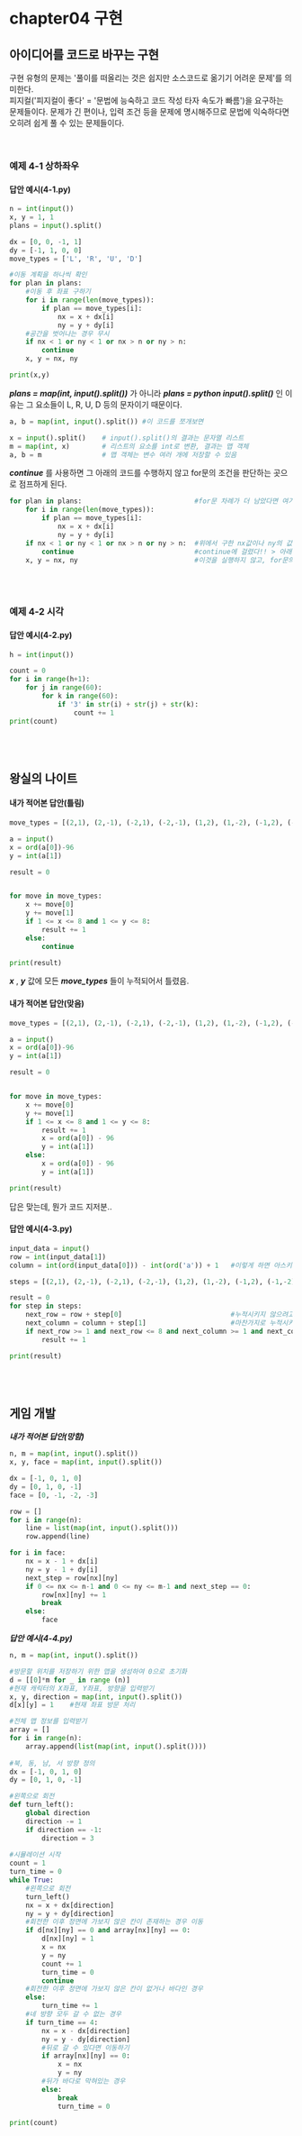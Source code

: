 # chapter04 구현   
## 아이디어를 코드로 바꾸는 구현
구현 유형의 문제는 '풀이를 떠올리는 것은 쉽지만 소스코드로 옮기기 어려운 문제'를 의미한다.  
피지컬('피지컬이 좋다' = '문법에 능숙하고 코드 작성 타자 속도가 빠름')을 요구하는 문제들이다.
문제가 긴 편이나, 입력 조건 등을 문제에 명시해주므로 문법에 익숙하다면 오히려 쉽게 풀 수 있는 문제들이다.

<br/>

### 예제 4-1 상하좌우   
#### 답안 예시(4-1.py)
```python
n = int(input())
x, y = 1, 1
plans = input().split()

dx = [0, 0, -1, 1]
dy = [-1, 1, 0, 0]
move_types = ['L', 'R', 'U', 'D']

#이동 계획을 하나씩 확인
for plan in plans:
    #이동 후 좌표 구하기
    for i in range(len(move_types)):
        if plan == move_types[i]:
            nx = x + dx[i]
            ny = y + dy[i]
    #공간을 벗어나는 경우 무시
    if nx < 1 or ny < 1 or nx > n or ny > n:
        continue
    x, y = nx, ny

print(x,y)
```
***plans = map(int, input().split())*** 가 아니라 ***plans = python input().split()*** 인 이유는 그 요소들이 L, R, U, D 등의 문자이기 때문이다.
```python
a, b = map(int, input().split()) #이 코드를 쪼개보면

x = input().split()    # input().split()의 결과는 문자열 리스트
m = map(int, x)        # 리스트의 요소를 int로 변환, 결과는 맵 객체
a, b = m               # 맵 객체는 변수 여러 개에 저장할 수 있음
````
***continue*** 를 사용하면 그 아래의 코드를 수행하지 않고 for문의 조건을 판단하는 곳으로 점프하게 된다.
```python
for plan in plans:                            #for문 차례가 더 남았다면 여기로 다시 돌아오게 된다 
    for i in range(len(move_types)):          
        if plan == move_types[i]:
            nx = x + dx[i]
            ny = y + dy[i]
    if nx < 1 or ny < 1 or nx > n or ny > n:  #위에서 구한 nx값이나 ny의 값이 1미만이거나 n이상인 경우
        continue                              #continue에 걸렸다!! > 아래 내용은 실행하지 않고 이번 차례의 for문을 빠져나간다
    x, y = nx, ny                             #이것을 실행하지 않고, for문의 조건을 판단하는 곳으로 점프 or 아예 for문 빠져나가기
```

<br/>
<br/>

### 예제 4-2 시각   
#### 답안 예시(4-2.py)
```python
h = int(input())

count = 0
for i in range(h+1):
    for j in range(60):
        for k in range(60):
            if '3' in str(i) + str(j) + str(k):
                count += 1
print(count)
````

<br/>
<br/>

## 왕실의 나이트   
#### 내가 적어본 답안(틀림)
```python
move_types = [(2,1), (2,-1), (-2,1), (-2,-1), (1,2), (1,-2), (-1,2), (-1,-2)]

a = input()
x = ord(a[0])-96
y = int(a[1])

result = 0


for move in move_types:
    x += move[0]
    y += move[1]
    if 1 <= x <= 8 and 1 <= y <= 8:
        result += 1
    else:
        continue

print(result)
````
***x*** , ***y*** 값에 모든 ***move_types*** 들이 누적되어서 틀렸음.
#### 내가 적어본 답안(맞음)
```python
move_types = [(2,1), (2,-1), (-2,1), (-2,-1), (1,2), (1,-2), (-1,2), (-1,-2)]

a = input()
x = ord(a[0])-96
y = int(a[1])

result = 0


for move in move_types:
    x += move[0]
    y += move[1]
    if 1 <= x <= 8 and 1 <= y <= 8:
        result += 1
        x = ord(a[0]) - 96
        y = int(a[1])
    else:
        x = ord(a[0]) - 96
        y = int(a[1])

print(result)
````
답은 맞는데, 뭔가 코드 지저분..

#### 답안 예시(4-3.py)
```python
input_data = input()
row = int(input_data[1])
column = int(ord(input_data[0])) - int(ord('a')) + 1   #이렇게 하면 아스키코드 안 외우고도 알파벳 숫자로 변환 가능하다!

steps = [(2,1), (2,-1), (-2,1), (-2,-1), (1,2), (1,-2), (-1,2), (-1,-2)]

result = 0
for step in steps:
    next_row = row + step[0]                           #누적시키지 않으려고 +=를 사용하지  for문 안에서 next_row를 선언해줌! 
    next_column = column + step[1]                     #마찬가지로 누적시키지 않으려고 next_colum을 선언해줌!
    if next_row >= 1 and next_row <= 8 and next_column >= 1 and next_column <= 8:
        result += 1

print(result)
```


<br/>
<br/>

## 게임 개발
***내가 적어본 답안(망함)***
```python
n, m = map(int, input().split())
x, y, face = map(int, input().split())

dx = [-1, 0, 1, 0]
dy = [0, 1, 0, -1]
face = [0, -1, -2, -3]

row = []
for i in range(n):
    line = list(map(int, input().split()))
    row.append(line)

for i in face:
    nx = x - 1 + dx[i]
    ny = y - 1 + dy[i]
    next_step = row[nx][ny]
    if 0 <= nx <= n-1 and 0 <= ny <= m-1 and next_step == 0:
        row[nx][ny] += 1
        break
    else:
        face
````
***답안 예시(4-4.py)***
```python
n, m = map(int, input().split())

#방문할 위치를 저장하기 위한 맵을 생성하여 0으로 초기화
d = [[0]*m for _ in range (n)]
#현재 캐릭터의 X좌표, Y좌표, 방향을 입력받기
x, y, direction = map(int, input().split())
d[x][y] = 1    #현재 좌표 방문 처리

#전체 맵 정보를 입력받기
array = []
for i in range(n):
    array.append(list(map(int, input().split())))
    
#북, 동, 남, 서 방향 정의
dx = [-1, 0, 1, 0]
dy = [0, 1, 0, -1]

#왼쪽으로 회전
def turn_left():
    global direction
    direction -= 1
    if direction == -1:
        direction = 3
        
#시뮬레이션 시작
count = 1
turn_time = 0
while True:
    #왼쪽으로 회전
    turn_left()
    nx = x + dx[direction]
    ny = y + dy[direction]
    #회전한 이후 정면에 가보지 않은 칸이 존재하는 경우 이동
    if d[nx][ny] == 0 and array[nx][ny] == 0:
        d[nx][ny] = 1
        x = nx
        y = ny
        count += 1
        turn_time = 0
        continue
    #회전한 이후 정면에 가보지 않은 칸이 없거나 바다인 경우
    else:
        turn_time += 1
    #네 방향 모두 갈 수 없는 경우
    if turn_time == 4:
        nx = x - dx[direction]
        ny = y - dy[direction]
        #뒤로 갈 수 있다면 이동하기
        if array[nx][ny] == 0:
            x = nx
            y = ny
        #뒤가 바다로 막혀있는 경우
        else:
            break
            turn_time = 0
            
print(count)
````
